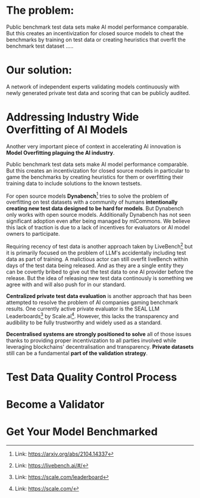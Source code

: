 


# The problem:   

Public benchmark test data sets make AI model performance comparable. But this creates an incentivization for closed source models to cheat the benchmarks by training on test data or creating heuristics that overfit the benchmark test dataset .....

# Our solution:

A network of independent experts validating models continuously with newly generated private test data and scoring that can be publicly audited.

# Addressing Industry Wide Overfitting of AI Models

Another very important piece of context in accelerating AI innovation is **Model Overfitting plaguing the AI industry**.

Public benchmark test data sets make AI model performance comparable. But this creates an incentivization for closed source models in particular to game the benchmarks by creating heuristics for them or overfitting their training data to include solutions to the known testsets.

For open source models **Dynabench**[^45] tries to solve the problem of overfitting on test datasets with a community of humans **intentionally creating new test data designed to be hard for models**. But Dynabench only works with open source models. Additionally Dynabench has not seen significant adoption even after being managed by mlCommons. We believe this lack of traction is due to a lack of incentives for evaluators or AI model owners to participate.

Requiring recency of test data is another approach taken by LiveBench[^48] but it is primarily focused on the problem of LLM's accidentally including test data as part of training. A malictious actor can still overfit liveBench within days of the test data being released. And as they are a single entity they can be covertly bribed to give out the test data to one AI provider before the release. But the idea of releasing new test data continously is something we agree with and will also push for in our standard.

**Centralized private test data evaluation** is another approach that has been attempted to resolve the problem of AI companies gaming benchmark results. One currently active private evaluator is the SEAL LLM Leaderboards[^46] by Scale.ai[^47]. However, this lacks the transparency and audibility to be fully trustworthy and widely used as a standard.

**Decentralised systems are strongly positioned to solve** all of those issues thanks to providing proper incentivization to all parties involved while leveraging blockchains' decentralisation and transparency. **Private datasets** still can be a fundamental **part of the validation strategy**.

# Test Data Quality Control Process

# Become a Validator

# Get Your Model Benchmarked

[^45]: Link: https://arxiv.org/abs/2104.14337

[^46]: Link: https://scale.com/leaderboard

[^47]: Link: https://scale.com/

[^48]: Link: https://livebench.ai/#/
